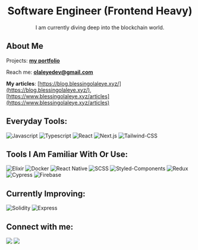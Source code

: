 <h1 align="center">Software Engineer (Frontend Heavy)</h1>
<p align="center">I am currently diving deep into the blockchain world.</p>

## About Me
<!--
🌱 I’m currently **improving my skills**

👯 Playing with **open source projects**

👨‍💻 All of my projects are available on **[my portfolio](https://www.blessingolaleye.xyz)**

📫 Reach me **olaleyedev@gmail.com**

⚡ Read **my articles** on [https://blog.blessingolaleye.xyz/](https://blog.blessingolaleye.xyz/)

👷 Current looking for full-time work(**frontend**) -->
Projects: **[my portfolio](https://www.blessingolaleye.xyz)**

Reach me: **olaleyedev@gmail.com**

**My articles**: [https://blog.blessingolaleye.xyz/](https://blog.blessingolaleye.xyz/), [https://www.blessingolaleye.xyz/articles](https://www.blessingolaleye.xyz/articles)

## Everyday Tools:

![Javascript](https://img.shields.io/badge/JavaScript-323330?style=for-the-badge&logo=javascript&logoColor=F7DF1E) ![Typescript](https://img.shields.io/badge/TypeScript-007ACC?style=for-the-badge&logo=typescript&logoColor=white) ![React](https://img.shields.io/badge/React-20232A?style=for-the-badge&logo=react&logoColor=61DAFB) ![Next.js](https://img.shields.io/badge/next.js-000000?style=for-the-badge&logo=nextdotjs&logoColor=white) ![Tailwind-CSS](https://img.shields.io/badge/Tailwind_CSS-38B2AC?style=for-the-badge&logo=tailwind-css&logoColor=white)

## Tools I Am Familiar With Or Use:

![Elixir](https://img.shields.io/badge/Elixir-4B275F?style=for-the-badge&logo=elixir&logoColor=white) ![Docker](https://img.shields.io/badge/Docker-2496ED?style=for-the-badge&logo=docker&logoColor=white) ![React Native](https://img.shields.io/badge/react_native-%2320232a.svg?style=for-the-badge&logo=react&logoColor=%2361DAFB) ![SCSS](https://img.shields.io/badge/Scss-CC6699?style=for-the-badge&logo=scss&logoColor=white) ![Styled-Components](https://img.shields.io/badge/styled--components-DB7093?style=for-the-badge&logo=styled-components&logoColor=white) ![Redux](https://img.shields.io/badge/Redux-593D88?style=for-the-badge&logo=redux&logoColor=white) ![Cypress](https://img.shields.io/badge/Cypress-17202C?style=for-the-badge&logo=cypress&logoColor=white) ![Firebase](https://img.shields.io/badge/firebase-ffca28?style=for-the-badge&logo=firebase&logoColor=black)

## Currently Improving:
![Solidity](https://img.shields.io/badge/Solidity-e6e6e6?style=for-the-badge&logo=solidity&logoColor=black) ![Express](https://img.shields.io/badge/Express%20js-000000?style=for-the-badge&logo=express&logoColor=white)

<!--
## 📊 My Github Stats
<p align="center">
    <a href="https://github.com/olaleye-blessing/github-readme-streak-stats">
        <img title="🔥 Get streak stats for your profile at git.io/streak-stats" alt="Olaleye Blessing's streak" src="https://github-readme-streak-stats.herokuapp.com/?user=olaleye-blessing&theme=black-ice&hide_border=true&stroke=0000&background=060A0CD0"/>
    </a>
</p>
-->

<!--
## 📈 Stats

  <p>
    <a href="https://github.com/olaleye-blessing/github-readme-stats"><img alt="Olaleye Blessing's Github Stats" src="https://github-readme-stats.vercel.app/api?username=olaleye-blessing&show_icons=true&count_private=true&theme=react&hide_border=true&bg_color=0D1117" /></a>
    <a href="https://github.com/SubhamRaoniar28/github-readme-stats"><img alt="Olaleye Blessing's Top Languages" src="https://github-readme-stats.vercel.app/api/top-langs/?username=olaleye-blessing&langs_count=8&count_private=true&layout=compact&theme=react&hide_border=true&bg_color=0D1117" /></a>
  </p>

<b>Note:</b> Top languages is only a metric of the languages my public code consists of and doesn't reflect experience or skill level.

## 📊 Activity Graph

[![Blessing's github activity graph](https://github-readme-activity-graph.vercel.app/graph?username=olaleye-blessing&theme=react-dark)](https://github.com/olaleye-blessing/github-readme-activity-graph)
-->

## Connect with me:

<p align="left">
<a href = "https://www.linkedin.com/in/blessing-olaleye-139a22204/"><img src="https://img.icons8.com/fluent/48/000000/linkedin.png"/></a>
<a href = "https://twitter.com/OlaleyeBlessin"><img src="https://img.icons8.com/fluent/48/000000/twitter.png"/></a>

</p>

<!--
## 🌜 Views and Followers

![](https://komarev.com/ghpvc/?username=olaleye-blessing&color=ff69b4) <a href="https://github.com/olaleye-blessing?tab=followers"><img src="https://img.shields.io/github/followers/olaleye-blessing?label=Followers&style=social" alt="GitHub Badge"></a>
-->
